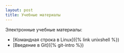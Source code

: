 ```yaml
---
layout: post
title: Учебные материалы
---
```


Электронные учебные материалы:
* [Командная строка в Linux]({% link unixshell %})
* [Введение в Git]({% git-intro %})

